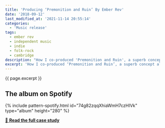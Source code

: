 ```yaml
---
title: 'Producing ‘Premonition and Ruin’ By Ember Rev'
date: '2018-09-12'
last_modified_at: '2021-11-14 20:55:14'
categories:
  - 'Music release'
tags:
  - ember rev
  - independent music
  - indie
  - folk-rock
  - cambridge
description: "How I co-produced 'Premonition and Ruin', a superb concept album by Ember Rev around 'a lament for the European ideal', beautifully written and arranged."
excerpt: 'How I co-produced ‘Premonition and Ruin’, a superb concept album around <em>a lament for the European ideal</em>.'
---
```

<p class="lead">{{ page.excerpt }}</p>

## The album on Spotify

{% include pattern-spotify.html id="74g82zqqXhiaWmH7czHIVk" type="album" height="280" %}

<div class="text-center my-5">
  <a class="btn btn-md btn-m2m btn-m2m-cta py-3 px-4 fw-bold" href="/work/sound-design/premonition-and-ruin/" title="Read the full case study"><span class="text-uppercase fs-4">🔗 <strong class="d-inline-block ms-1">Read the full case study</strong></span></a>
</div>